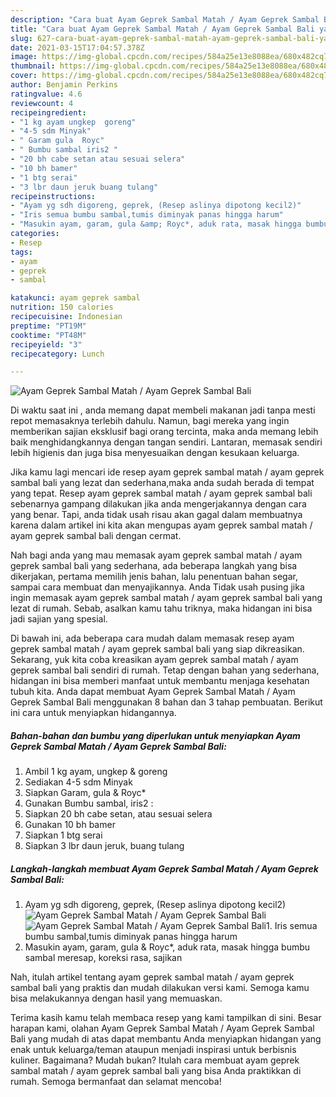 ```yaml
---
description: "Cara buat Ayam Geprek Sambal Matah / Ayam Geprek Sambal Bali yang nikmat Untuk Jualan"
title: "Cara buat Ayam Geprek Sambal Matah / Ayam Geprek Sambal Bali yang nikmat Untuk Jualan"
slug: 627-cara-buat-ayam-geprek-sambal-matah-ayam-geprek-sambal-bali-yang-nikmat-untuk-jualan
date: 2021-03-15T17:04:57.378Z
image: https://img-global.cpcdn.com/recipes/584a25e13e8088ea/680x482cq70/ayam-geprek-sambal-matah-ayam-geprek-sambal-bali-foto-resep-utama.jpg
thumbnail: https://img-global.cpcdn.com/recipes/584a25e13e8088ea/680x482cq70/ayam-geprek-sambal-matah-ayam-geprek-sambal-bali-foto-resep-utama.jpg
cover: https://img-global.cpcdn.com/recipes/584a25e13e8088ea/680x482cq70/ayam-geprek-sambal-matah-ayam-geprek-sambal-bali-foto-resep-utama.jpg
author: Benjamin Perkins
ratingvalue: 4.6
reviewcount: 4
recipeingredient:
- "1 kg ayam ungkep  goreng"
- "4-5 sdm Minyak"
- " Garam gula  Royc"
- " Bumbu sambal iris2 "
- "20 bh cabe setan atau sesuai selera"
- "10 bh bamer"
- "1 btg serai"
- "3 lbr daun jeruk buang tulang"
recipeinstructions:
- "Ayam yg sdh digoreng, geprek, (Resep aslinya dipotong kecil2)"
- "Iris semua bumbu sambal,tumis diminyak panas hingga harum"
- "Masukin ayam, garam, gula &amp; Royc*, aduk rata, masak hingga bumbu sambal meresap, koreksi rasa, sajikan"
categories:
- Resep
tags:
- ayam
- geprek
- sambal

katakunci: ayam geprek sambal 
nutrition: 150 calories
recipecuisine: Indonesian
preptime: "PT19M"
cooktime: "PT48M"
recipeyield: "3"
recipecategory: Lunch

---
```



![Ayam Geprek Sambal Matah / Ayam Geprek Sambal Bali](https://img-global.cpcdn.com/recipes/584a25e13e8088ea/680x482cq70/ayam-geprek-sambal-matah-ayam-geprek-sambal-bali-foto-resep-utama.jpg)

Di waktu  saat ini , anda memang dapat membeli makanan jadi tanpa mesti repot memasaknya terlebih dahulu. Namun, bagi mereka yang ingin memberikan sajian eksklusif bagi orang tercinta, maka anda memang lebih baik menghidangkannya dengan tangan sendiri. Lantaran, memasak sendiri lebih higienis dan juga bisa menyesuaikan dengan kesukaan keluarga.

Jika kamu lagi mencari ide resep ayam geprek sambal matah / ayam geprek sambal bali yang lezat dan sederhana,maka anda sudah berada di tempat yang tepat. Resep ayam geprek sambal matah / ayam geprek sambal bali  sebenarnya gampang dilakukan jika anda mengerjakannya dengan cara yang benar. Tapi, anda tidak usah risau akan gagal dalam membuatnya 
karena dalam artikel ini kita akan mengupas ayam geprek sambal matah / ayam geprek sambal bali dengan cermat.  



Nah bagi anda yang mau memasak ayam geprek sambal matah / ayam geprek sambal bali yang sederhana, ada beberapa langkah yang bisa dikerjakan, pertama memilih jenis bahan, lalu penentuan bahan segar, sampai cara membuat dan menyajikannya. Anda Tidak usah pusing jika ingin memasak ayam geprek sambal matah / ayam geprek sambal bali yang lezat di rumah. Sebab, asalkan kamu  tahu triknya, maka hidangan ini bisa jadi sajian yang spesial.

Di bawah ini, ada beberapa cara mudah dalam memasak resep ayam geprek sambal matah / ayam geprek sambal bali yang siap dikreasikan. Sekarang, yuk kita coba kreasikan ayam geprek sambal matah / ayam geprek sambal bali sendiri di rumah. Tetap dengan bahan yang sederhana, hidangan ini bisa memberi manfaat untuk membantu menjaga kesehatan tubuh kita. Anda dapat membuat Ayam Geprek Sambal Matah / Ayam Geprek Sambal Bali menggunakan 8 bahan dan 3 tahap pembuatan. Berikut ini cara untuk menyiapkan hidangannya.

<!--inarticleads1-->

##### Bahan-bahan dan bumbu yang diperlukan untuk menyiapkan Ayam Geprek Sambal Matah / Ayam Geprek Sambal Bali:

1. Ambil 1 kg ayam, ungkep &amp; goreng
1. Sediakan 4-5 sdm Minyak
1. Siapkan  Garam, gula &amp; Royc*
1. Gunakan  Bumbu sambal, iris2 :
1. Siapkan 20 bh cabe setan, atau sesuai selera
1. Gunakan 10 bh bamer
1. Siapkan 1 btg serai
1. Siapkan 3 lbr daun jeruk, buang tulang




<!--inarticleads2-->

##### Langkah-langkah membuat Ayam Geprek Sambal Matah / Ayam Geprek Sambal Bali:

1. Ayam yg sdh digoreng, geprek, (Resep aslinya dipotong kecil2)
<img src="https://img-global.cpcdn.com/steps/d48f58d73d3b4f0d/160x128cq70/ayam-geprek-sambal-matah-ayam-geprek-sambal-bali-langkah-memasak-1-foto.jpg" alt="Ayam Geprek Sambal Matah / Ayam Geprek Sambal Bali"><img src="https://img-global.cpcdn.com/steps/51fb3915f69a8df2/160x128cq70/ayam-geprek-sambal-matah-ayam-geprek-sambal-bali-langkah-memasak-1-foto.jpg" alt="Ayam Geprek Sambal Matah / Ayam Geprek Sambal Bali">1. Iris semua bumbu sambal,tumis diminyak panas hingga harum
1. Masukin ayam, garam, gula &amp; Royc*, aduk rata, masak hingga bumbu sambal meresap, koreksi rasa, sajikan




Nah, itulah artikel tentang  ayam geprek sambal matah / ayam geprek sambal bali  yang praktis dan mudah dilakukan versi kami. Semoga kamu bisa melakukannya dengan hasil yang memuaskan. 

Terima kasih kamu telah membaca resep yang kami tampilkan di sini. Besar harapan kami, olahan  Ayam Geprek Sambal Matah / Ayam Geprek Sambal Bali yang mudah di atas dapat membantu Anda menyiapkan hidangan yang enak untuk keluarga/teman ataupun menjadi inspirasi untuk berbisnis kuliner. Bagaimana? Mudah bukan? Itulah cara membuat ayam geprek sambal matah / ayam geprek sambal bali yang bisa Anda praktikkan di rumah. Semoga bermanfaat dan selamat mencoba!

